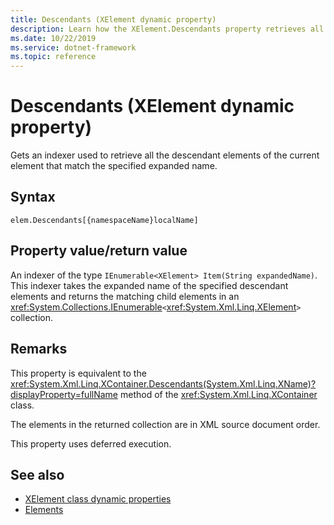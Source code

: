 ```yaml
---
title: Descendants (XElement dynamic property)
description: Learn how the XElement.Descendants property retrieves all the descendant elements of the current element that match the specified expanded name.
ms.date: 10/22/2019
ms.service: dotnet-framework
ms.topic: reference
---
```

# Descendants (XElement dynamic property)

Gets an indexer used to retrieve all the descendant elements of the current element that match the specified expanded name.

## Syntax

```xaml
elem.Descendants[{namespaceName}localName]
```

## Property value/return value

An indexer of the type `IEnumerable<XElement> Item(String expandedName)`. This indexer takes the expanded name of the specified descendant elements and returns the matching child elements in an <xref:System.Collections.IEnumerable>`<`<xref:System.Xml.Linq.XElement>`>` collection.

## Remarks

This property is equivalent to the <xref:System.Xml.Linq.XContainer.Descendants(System.Xml.Linq.XName)?displayProperty=fullName> method of the <xref:System.Xml.Linq.XContainer> class.

The elements in the returned collection are in XML source document order.

This property uses deferred execution.

## See also

- [XElement class dynamic properties](attribute-xelement-dynamic-property.md)
- [Elements](elements-xelement-dynamic-property.md)
